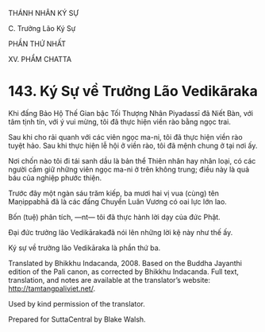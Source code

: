 THÁNH NHÂN KÝ SỰ

C. Trưởng Lão Ký Sự

PHẦN THỨ NHẤT

XV. PHẨM CHATTA

# 143\. Ký Sự về Trưởng Lão Vedikāraka

Khi đấng Bảo Hộ Thế Gian bậc Tối Thượng Nhân Piyadassī đã Niết Bàn, với tâm tịnh tín, với ý vui mừng, tôi đã thực hiện viền rào bằng ngọc trai.

Sau khi cho rải quanh với các viên ngọc ma-ni, tôi đã thực hiện viền rào tuyệt hảo. Sau khi thực hiện lễ hội ở viền rào, tôi đã mệnh chung ở tại nơi ấy.

Nơi chốn nào tôi đi tái sanh dầu là bản thể Thiên nhân hay nhân loại, có các người cầm giữ những viên ngọc ma-ni ở trên không trung; điều này là quả báu của nghiệp phước thiện.

Trước đây một ngàn sáu trăm kiếp, ba mươi hai vị vua (cùng) tên Maṇippabhā đã là các đấng Chuyển Luân Vương có oai lực lớn lao.

Bốn (tuệ) phân tích, ―nt― tôi đã thực hành lời dạy của đức Phật.

Đại đức trưởng lão Vedikārakađã nói lên những lời kệ này như thế ấy.

Ký sự về trưởng lão Vedikāraka là phần thứ ba.

Translated by Bhikkhu Indacanda, 2008. Based on the Buddha Jayanthi edition of the Pali canon, as corrected by Bhikkhu Indacanda. Full text, translation, and notes are available at the translator’s website: http://tamtangpaliviet.net/.

Used by kind permission of the translator.

Prepared for SuttaCentral by Blake Walsh.